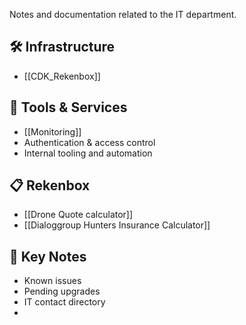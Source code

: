 


Notes and documentation related to the IT department.

## 🛠️ Infrastructure
- [[CDK_Rekenbox]]

## 🔧 Tools & Services
- [[Monitoring]]
- Authentication & access control
- Internal tooling and automation

## 📋 Rekenbox
- [[Drone Quote calculator]]
- [[Dialoggroup Hunters Insurance Calculator]] 

## 📌 Key Notes
- Known issues
- Pending upgrades
- IT contact directory
-

